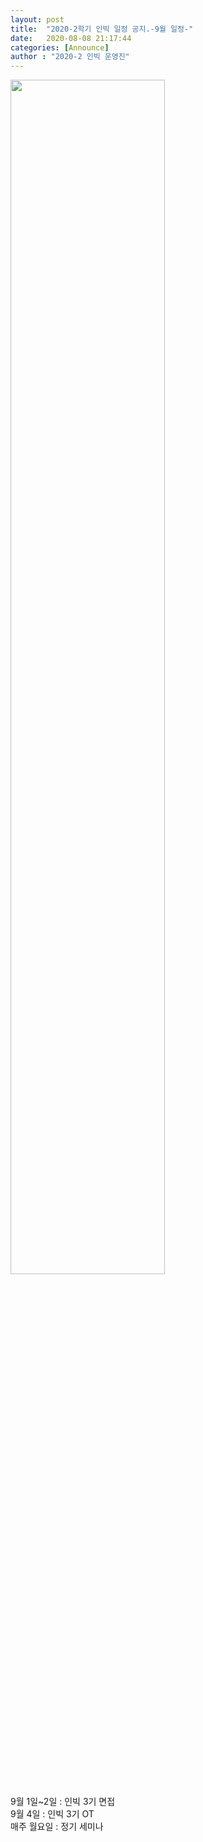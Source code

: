 ```yaml
---
layout: post
title:  "2020-2학기 인빅 일정 공지.-9월 일정-"
date:   2020-08-08 21:17:44
categories: [Announce]
author : "2020-2 인빅 운영진"
---
```


<img src="{{ site.baseurl }}/images/202009.png"  width="70%" height="70%">

9월 1일~2일 : 인빅 3기 면접 <br>
9월 4일 : 인빅 3기 OT <br>
매주 월요일 : 정기 세미나

